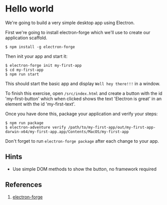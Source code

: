 # Hello world

We're going to build a very simple desktop app using Electron.

First we're going to install electron-forge which we'll use to create our application scaffold.

```
$ npm install -g electron-forge
```

Then init your app and start it:

```
$ electron-forge init my-first-app
$ cd my-first-app
$ npm run start
```

This should start the basic app and display `Well hey there!!!` in a window.

To finish this exercise, open `/src/index.html` and create a button with the id 'my-first-button' which when clicked shows the text 'Electron is great' in an element with the id 'my-first-text'.

Once you have done this, package your application and verify your steps:

```
$ npm run package
$ electron-adventure verify /path/to/my-first-app/out/my-first-app-darwin-x64/my-first-app.app/Contents/MacOS/my-first-app
```

Don't forget to run `electron-forge package` after each change to your app.

## Hints

* Use simple DOM methods to show the button, no framework required

## References

1. [electron-forge](https://www.npmjs.com/package/electron-forge)
